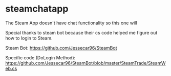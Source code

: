 # steamchatapp

The Steam App doesn't have chat functionality so this one will


Special thanks to steam bot because their cs code helped me figure out how to login to Steam.

Steam Bot: https://github.com/Jessecar96/SteamBot

Specific code (DoLogin Method): https://github.com/Jessecar96/SteamBot/blob/master/SteamTrade/SteamWeb.cs
